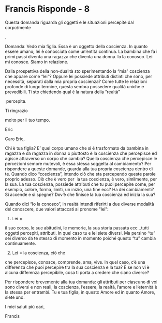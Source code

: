 # Francis Risponde - 8

Questa domanda riguarda gli oggetti e le situazioni percepite dal corpo/mente

.

Domanda: Vedo mia figlia. Essa &egrave; un oggetto della coscienza. In quanto essere umano, lei &egrave; conosciuta come un&rsquo;entit&agrave; continua. La bambina che fa i primi passi diventa una ragazza che diventa una donna. Io la conosco. Lei mi conosce. Siamo in relazione.

Dalla prospettiva della non-dualit&agrave; sto sperimentando la &ldquo;mia&rdquo; coscienza che appare come &ldquo;lei&rdquo;? Oppure lei possiede attributi distinti che sono, per necessit&agrave;, separati dalla mia propria coscienza? Come tutte le relazioni profonde di lungo termine, questa sembra possedere qualit&agrave; uniche e prevedibili. Ti sto chiedendo qual &egrave; la natura della &ldquo;realt&agrave;&rdquo;

&nbsp;percepita.

Ti ringrazio&nbsp;

molto per il tuo tempo.

Eric

Caro Eric,

Chi &egrave; tua figlia? E&rsquo; quel corpo umano che si &egrave; trasformato da bambina in ragazza e da ragazza in donna o piuttosto &egrave; la coscienza che percepisce ed agisce attraverso un corpo che cambia? Quella coscienza che percepisce le percezioni sempre mutevoli, &egrave; essa stessa soggetta al cambiamento? Per rispondere a queste domande, guarda alla tua propria coscienza dentro di te. Quando dico &ldquo;coscienza&rdquo;, intendo ci&ograve; che sta percependo queste parole proprio adesso. Ci&ograve; che &egrave; vero per&nbsp; la tua coscienza, &egrave; vero, similmente, per la sua. La tua coscienza, possiede attributi che tu puoi percepire come, per esempio, colore, forma, limiti, un inizio, una fine ecc? Ha dei cambiamenti? Si accende e si spegne? Dov&rsquo;&egrave; che finisce la tua coscienza ed inizia la sua?

Quando dici&nbsp;&ldquo;Io la conosco&rdquo;, in realt&agrave; intendi riferirti a due diverse modalit&agrave; del conoscere, due valori attaccati al pronome "lei":

1. Lei =&nbsp;

il suo corpo, le sue abitudini, le memorie, la sua storia passata ecc&hellip;tutti oggetti percepiti, attributi. In quel caso tu e lei siete diversi. Ma persino &ldquo;tu&rdquo; sei diverso da te stesso di momento in momento poich&eacute; questo &ldquo;tu&rdquo; cambia continuamente.

2. Lei = la coscienza, ci&ograve; che&nbsp;

che percepisce, conosce, comprende, ama, vive. In quel caso, c&rsquo;&egrave; una differenza che puoi percepire tra la sua coscienza e la tua? E se non vi &egrave; alcuna differenza percepibile, cosa ti porta a credere che siano diverse?

Per rispondere&nbsp;brevemente alla tua domanda: gli attributi per ciascuno di voi sono diversi e non reali; la coscienza, l&rsquo;essere, la realt&agrave;, l&rsquo;amore e l&rsquo;eternit&agrave; &egrave; la stessa per entrambi. Tu e tua figlia, in questo Amore ed in quanto Amore, siete uno.

I miei saluti&nbsp;pi&ugrave; cari,

Francis

